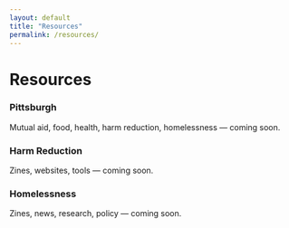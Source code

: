 ```yaml
---
layout: default
title: "Resources"
permalink: /resources/
---
```


# Resources

### Pittsburgh
Mutual aid, food, health, harm reduction, homelessness — coming soon.

### Harm Reduction
Zines, websites, tools — coming soon.

### Homelessness
Zines, news, research, policy — coming soon.
